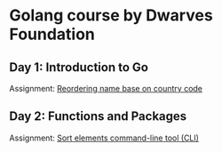 # Golang course by Dwarves Foundation

## Day 1: Introduction to Go
Assignment: [Reordering name base on country code](ex01)

## Day 2: Functions and Packages
Assignment: [Sort elements command-line tool (CLI)](ex02)